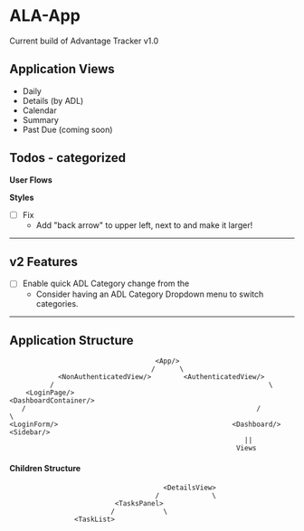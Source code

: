# ALA-App

Current build of Advantage Tracker v1.0

## **Application Views**

- Daily
- Details (by ADL)
- Calendar
- Summary
- Past Due (coming soon)

## Todos - categorized

**User Flows**

**Styles**

- [ ] Fix <DashboardNav/>
  - Add "back arrow" to upper left, next to <Sidebar/> and make it larger!

---

## v2 Features

- [ ] Enable quick ADL Category change from the <DetailsView/>
  - Consider having an ADL Category Dropdown menu to switch categories.

---

## Application Structure

```
                                    <App/>
                                   /      \
            <NonAuthenticatedView/>        <AuthenticatedView/>
          /                                                     \
    <LoginPage/>                                             <DashboardContainer/>
   /                                                         /                    \
<LoginForm/>                                           <Dashboard/>               <Sidebar/>
                                                          ||
                                                        Views

```

#### <DetailsView> Children Structure

```
                                      <DetailsView>
                                    /             \
                          <TasksPanel>
                         /            \
                <TaskList>


```
